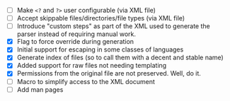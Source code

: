 - [ ] Make `<?` and `?>` user configurable (via XML file)
- [ ] Accept skippable files/directories/file types (via XML file)
- [ ] Introduce "custom steps" as part of the XML used to generate the parser instead of requiring manual work.
- [x] Flag to force override during generation
- [x] Initial support for escaping in some classes of languages
- [x] Generate index of files (so to call them with a decent and stable name)
- [x] Added support for raw files not needing templating
- [x] Permissions from the original file are not preserved. Well, do it.
- [ ] Macro to simplify access to the XML document
- [ ] Add man pages
